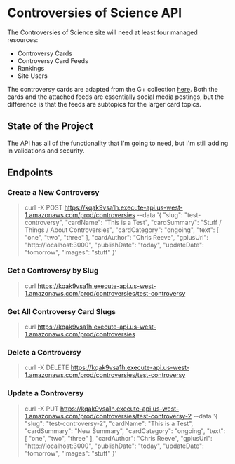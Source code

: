 # Controversies of Science API

The Controversies of Science site will need at least four managed resources:

- Controversy Cards
- Controversy Card Feeds
- Rankings
- Site Users

The controversy cards are adapted from the G+ collection [here](https://plus.google.com/collection/Yhn4Y).  Both the cards and the attached feeds are essentially social media postings, but the difference is that the feeds are subtopics for the larger card topics.

## State of the Project

The API has all of the functionality that I'm going to need, but I'm still adding in validations and security.

## Endpoints

### Create a New Controversy

> curl -X POST https://kqak9vsa1h.execute-api.us-west-1.amazonaws.com/prod/controversies --data '{ "slug": "test-controversy", "cardName": "This is a Test", "cardSummary": "Stuff / Things / About Controversies", "cardCategory": "ongoing", "text": [ "one", "two", "three" ], "cardAuthor": "Chris Reeve", "gplusUrl": "http://localhost:3000", "publishDate": "today", "updateDate": "tomorrow", "images": "stuff" }'

### Get a Controversy by Slug

> curl https://kqak9vsa1h.execute-api.us-west-1.amazonaws.com/prod/controversies/test-controversy

### Get All Controversy Card Slugs

> curl https://kqak9vsa1h.execute-api.us-west-1.amazonaws.com/prod/controversies

### Delete a Controversy

> curl -X DELETE https://kqak9vsa1h.execute-api.us-west-1.amazonaws.com/prod/controversies/test-controversy

### Update a Controversy

> curl -X PUT https://kqak9vsa1h.execute-api.us-west-1.amazonaws.com/prod/controversies/test-controversy-2 --data '{ "slug": "test-controversy-2", "cardName": "This is a Test", "cardSummary": "New Summary", "cardCategory": "ongoing", "text": [ "one", "two", "three" ], "cardAuthor": "Chris Reeve", "gplusUrl": "http://localhost:3000", "publishDate": "today", "updateDate": "tomorrow", "images": "stuff" }'
